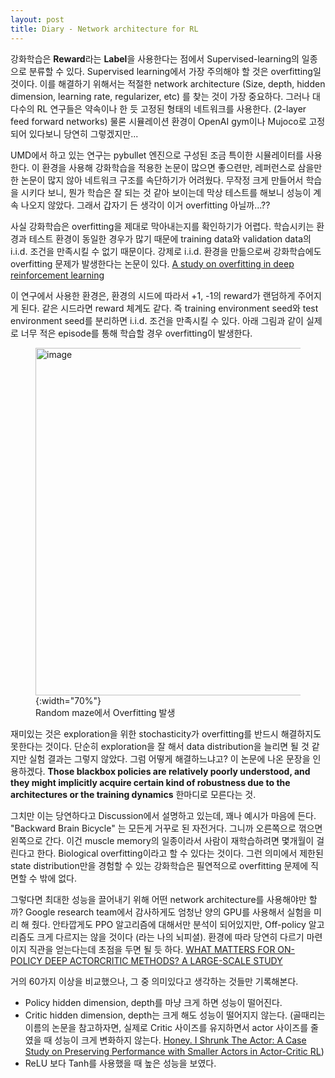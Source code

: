 ```yaml
---
layout: post
title: Diary - Network architecture for RL
---
```


강화학습은 **Reward**라는 **Label**을 사용한다는 점에서 Supervised-learning의 일종으로 분류할 수 있다. Supervised learning에서 가장 주의해야 할 것은 overfitting일 것이다. 이를 해결하기 위해서는 적절한 network architecture (Size, depth, hidden dimension, learning rate, regularizer, etc) 를 찾는 것이 가장 중요하다. 그러나 대다수의 RL 연구들은 약속이나 한 듯 고정된 형태의 네트워크를 사용한다. (2-layer feed forward networks) 물론 시뮬레이션 환경이 OpenAI gym이나 Mujoco로 고정되어 있다보니 당연히 그렇겠지만...

UMD에서 하고 있는 연구는 pybullet 엔진으로 구성된 조금 특이한 시뮬레이터를 사용한다. 이 환경을 사용해 강화학습을 적용한 논문이 많으면 좋으련만, 레퍼런스로 삼을만 한 논문이 많지 않아 네트워크 구조를 속단하기가 어려웠다. 무작정 크게 만들어서 학습을 시키다 보니, 뭔가 학습은 잘 되는 것 같아 보이는데 막상 테스트를 해보니 성능이 계속 나오지 않았다. 그래서 갑자기 든 생각이 이거 overfitting 아닐까...??

사실 강화학습은 overfitting을 제대로 막아내는지를 확인하기가 어렵다. 학습시키는 환경과 테스트 환경이 동일한 경우가 많기 때문에 training data와 validation data의 i.i.d. 조건을 만족시킬 수 없기 때문이다. 강제로 i.i.d. 환경을 만듦으로써 강화학습에도 overfitting 문제가 발생한다는 논문이 있다.
[A study on overfitting in deep reinforcement learning](https://arxiv.org/pdf/1804.06893.pdf%C2%A0)

이 연구에서 사용한 환경은, 환경의 시드에 따라서 +1, -1의 reward가 랜덤하게 주어지게 된다. 같은 시드라면 reward 체계도 같다. 즉 training environment seed와 test environment seed를 분리하면 i.i.d. 조건을 만족시킬 수 있다. 아래 그림과 같이 실제로 너무 적은 episode를 통해 학습할 경우 overfitting이 발생한다. 

<figure>
<img width="556" alt="image" src="https://user-images.githubusercontent.com/57203764/179384991-5c9829dd-edbf-4b79-ac3b-3ab1bdf6ecd8.png?style=centerme">{:width="70%"}
<figcaption>Random maze에서 Overfitting 발생</figcaption>
</figure>

재미있는 것은 exploration을 위한 stochasticity가 overfitting를 반드시 해결하지도 못한다는 것이다. 단순히 exploration을 잘 해서 data distribution을 늘리면 될 것 같지만 실험 결과는 그렇지 않았다. 그럼 어떻게 해결하느냐고? 이 논문에 나온 문장을 인용하겠다.
**Those blackbox policies are relatively poorly understood, and they might implicitly acquire certain kind of robustness due to the architectures or the training dynamics**
한마디로 모른다는 것.

그치만 이는 당연하다고 Discussion에서 설명하고 있는데, 꽤나 예시가 마음에 든다. "Backward Brain Bicycle" 는 모든게 거꾸로 된 자전거다. 그니까 오른쪽으로 꺾으면 왼쪽으로 간다. 이건 muscle memory의 일종이라서 사람이 재학습하려면 몇개월이 걸린다고 한다. Biological overfitting이라고 할 수 있다는 것이다. 그런 의미에서 제한된 state distribution만을 경험할 수 있는 강화학습은 필연적으로 overfitting 문제에 직면할 수 밖에 없다. 

그렇다면 최대한 성능을 끌어내기 위해 어떤 network architecture를 사용해야만 할까? Google research team에서 감사하게도 엄청난 양의 GPU를 사용해서 실험을 미리 해 줬다. 안타깝게도 PPO 알고리즘에 대해서만 분석이 되어있지만, Off-policy 알고리즘도 크게 다르지는 않을 것이다 (라는 나의 뇌피셜). 환경에 따라 당연히 다르기 마련이지 직관을 얻는다는데 초점을 두면 될 듯 하다.
[WHAT MATTERS FOR ON-POLICY DEEP ACTORCRITIC METHODS? A LARGE-SCALE STUDY](https://openreview.net/pdf?id=nIAxjsniDzg)

거의 60가지 이상을 비교했으나, 그 중 의미있다고 생각하는 것들만 기록해본다.
- Policy hidden dimension, depth를 마냥 크게 하면 성능이 떨어진다.
- Critic hidden dimension, depth는 크게 해도 성능이 떨어지지 않는다. (골때리는 이름의 논문을 참고하자면, 실제로 Critic 사이즈를 유지하면서 actor 사이즈를 줄였을 때 성능이 크게 변화하지 않는다. [Honey. I Shrunk The Actor: A Case Study on Preserving Performance with Smaller Actors in Actor-Critic RL](https://ieeexplore.ieee.org/stamp/stamp.jsp?arnumber=9619008&casa_token=vtwbej0Fo7QAAAAA:jfPsBslj17GfVvt1yYFBOmwrXY-B_cvctfXHFhG8pH9HrjJxSaU7yAHMa5RDkLl1sEcIueZ9HLY&tag=1))
- ReLU 보다 Tanh를 사용했을 때 높은 성능을 보였다.